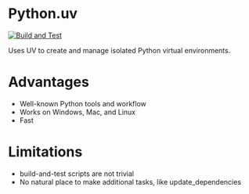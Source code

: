 # Python.uv


[![Build and Test](https://github.com/build-and-test/Python.uv/actions/workflows/build-and-test.yml/badge.svg)](https://github.com/build-and-test/Python.uv/actions/workflows/build-and-test.yml?query=branch%3Amain)

Uses UV to create and manage isolated Python virtual environments.

# Advantages

- Well-known Python tools and workflow
- Works on Windows, Mac, and Linux
- Fast

# Limitations

- build-and-test scripts are not trivial
- No natural place to make additional tasks, like update_dependencies

